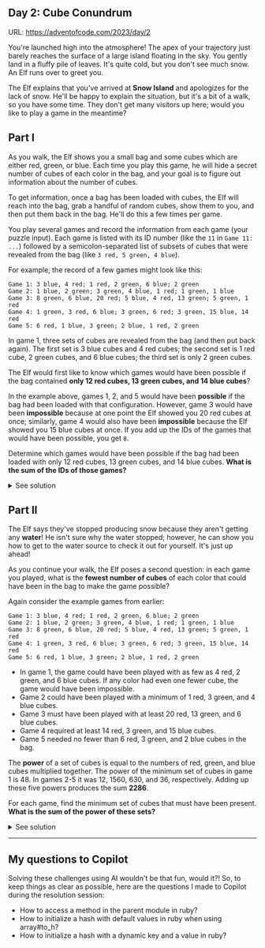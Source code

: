 ## Day 2: Cube Conundrum

URL: https://adventofcode.com/2023/day/2

You're launched high into the atmosphere! The apex of your trajectory just barely reaches the surface of a large island floating in the sky. You gently land in a fluffy pile of leaves. It's quite cold, but you don't see much snow. An Elf runs over to greet you.

The Elf explains that you've arrived at **Snow Island** and apologizes for the lack of snow. He'll be happy to explain the situation, but it's a bit of a walk, so you have some time. They don't get many visitors up here; would you like to play a game in the meantime?

## Part I

As you walk, the Elf shows you a small bag and some cubes which are either red, green, or blue. Each time you play this game, he will hide a secret number of cubes of each color in the bag, and your goal is to figure out information about the number of cubes.

To get information, once a bag has been loaded with cubes, the Elf will reach into the bag, grab a handful of random cubes, show them to you, and then put them back in the bag. He'll do this a few times per game.

You play several games and record the information from each game (your puzzle input). Each game is listed with its ID number (like the `11` in `Game 11: ...`) followed by a semicolon-separated list of subsets of cubes that were revealed from the bag (like `3 red, 5 green, 4 blue`).

For example, the record of a few games might look like this:

```
Game 1: 3 blue, 4 red; 1 red, 2 green, 6 blue; 2 green
Game 2: 1 blue, 2 green; 3 green, 4 blue, 1 red; 1 green, 1 blue
Game 3: 8 green, 6 blue, 20 red; 5 blue, 4 red, 13 green; 5 green, 1 red
Game 4: 1 green, 3 red, 6 blue; 3 green, 6 red; 3 green, 15 blue, 14 red
Game 5: 6 red, 1 blue, 3 green; 2 blue, 1 red, 2 green
```

In game 1, three sets of cubes are revealed from the bag (and then put back again). The first set is 3 blue cubes and 4 red cubes; the second set is 1 red cube, 2 green cubes, and 6 blue cubes; the third set is only 2 green cubes.

The Elf would first like to know which games would have been possible if the bag contained **only 12 red cubes, 13 green cubes, and 14 blue cubes**?

In the example above, games 1, 2, and 5 would have been **possible** if the bag had been loaded with that configuration. However, game 3 would have been **impossible** because at one point the Elf showed you 20 red cubes at once; similarly, game 4 would also have been **impossible** because the Elf showed you 15 blue cubes at once. If you add up the IDs of the games that would have been possible, you get `8`.

Determine which games would have been possible if the bag had been loaded with only 12 red cubes, 13 green cubes, and 14 blue cubes. **What is the sum of the IDs of those games?**

<details>
<summary>See solution</summary>

We can divide this problem into two main parts: checking the game feasibility (or whether or not it was possible) and getting the sum of the possible game ids.

### Checking the game feasibility

Using the sample data provided above, we can start with a simple test to guide our implementation:

```ruby
def test_check_game_feasibility
  constraints = { red: 12, green: 13, blue: 14 }
  game_1 = "Game 1: 3 blue, 4 red; 1 red, 2 green, 6 blue; 2 green"

  assert_equal true, Part01.is_game_possible?(game_1, constraints)
end
```

Now, we have some work to do.

First, we need to separate the "game name" (the "Game XYZ" part) from the rounds (everything after the `:`). Then, we need to isolate each round (based on the `;`). Finally, we will need to isolate each color used in the round. Let's do it step-by-step below.

To separate the game name from the rounds and then isolate the rounds, we can use `String#spit`:

```ruby
game_name, round_info = game_info.split(':')
all_rounds = round_info.split(';')
```

Then, to find the cubes used in each round, we need to `.split` the round info using the `,` delimiter (which will give us something like `[" 1 green", " 3 red", " 6 blue"]`). Then, we can `.strip` any extra spaces, and finally, `.split` again to separate the color from the number. As a final step, we can convert the resulting `color, number` pair into a hash, so we will have something like `{ green: 3 }`:

```ruby
cubes_per_round = all_rounds.map do |round|
  numbers_and_colors = round.split(',').map(&:strip).map(&:split)
  numbers_and_colors.map { |number, color| { color.to_sym => number.to_i } }
end
```

Moving on, to have a comprehensive view of what cubes were used in each round, we need to merge the partial hashes created above into a single `{ red: x, green: y, blue: z }` hash, which defaults to zero in case no cube with a given color was used. To _reduce_ the partials, we can do the following:

```ruby
def self.get_total_cubes_used_per_round(round)
  round.reduce({ red: 0, green: 0, blue: 0 }) { |total, hash| total.merge(hash) }
end
```

The code above starts with a hash containing the defaults (`{ red: 0, green: 0, blue: 0 }`), then, it traverses the round data, merging the partials (such as `{ green: 3 }`) back into the default hash.

With that in place, we just need to map over all the partials for each round calling `get_total_cubes_used_per_round`:

```ruby
cubes_per_round.map { |round| get_total_cubes_used_per_round(round) }
```

Now, the stage is set and we can start validating whether or not a round was within the predefined constraints. To do so, for each color, we can compare the number of cubes used in a round to the number of cubes defined as the available:

```ruby
within_constraints = %w[red green blue].map(&:to_sym).map do |color|
  total_cubes_used[color] <= constraints[color]
end
```

Then, we need to check whether the game was possible, by verifying the feasibility of each round:

```ruby
within_constraints.all? { |was_possible| was_possible == true }
```

We can encapsulate the logic above in a method:

```ruby
def self.were_round_within_constraints?(total_cubes_used, constraints)
  within_constraints = %w[red green blue].map(&:to_sym).map do |color|
    total_cubes_used[color] <= constraints[color]
  end

  within_constraints.all? { |was_possible| was_possible == true }
end
```

Finally, to assess whether the game itself was possible, we can simply call the function above and make sure that all rounds were possible:

```ruby
round_feasibility_result.all? { |was_possible| was_possible == true }
```

The final code for this setup is:

```ruby
def self.is_game_possible?(game_info, constraints)
  cubes_used_per_round = get_cubes_used_in_each_game_round(game_info)

  round_feasibility_result = cubes_used_per_round.map do |cubes_used|
    were_round_within_constraints?(cubes_used, constraints)
  end

  round_feasibility_result.all? { |was_possible| was_possible == true }
end
```

At this point, our test should be passing using the computed result, so we can remove the return placeholder and expand the test so it covers the other scenarios provided in the sample data as well:

```ruby
def test_check_game_feasibility
  constraints = { red: 12, green: 13, blue: 14 }
  game_1 = "Game 1: 3 blue, 4 red; 1 red, 2 green, 6 blue; 2 green"
  game_2 = "Game 2: 1 blue, 2 green; 3 green, 4 blue, 1 red; 1 green, 1 blue"
  game_3 = "Game 3: 8 green, 6 blue, 20 red; 5 blue, 4 red, 13 green; 5 green, 1 red"
  game_4 = "Game 4: 1 green, 3 red, 6 blue; 3 green, 6 red; 3 green, 15 blue, 14 red"
  game_5 = "Game 5: 6 red, 1 blue, 3 green; 2 blue, 1 red, 2 green"

  assert_equal true, Part01.is_game_possible?(game_1, constraints)
  assert_equal true, Part01.is_game_possible?(game_2, constraints)
  assert_equal false, Part01.is_game_possible?(game_3, constraints)
  assert_equal false, Part01.is_game_possible?(game_4, constraints)
  assert_equal true, Part01.is_game_possible?(game_5, constraints)
end
```

The test should still pass.

### Getting the sum of possible game ids

The test to guide this step uses the data provided in the sample and expects a `get_sum_of_possible_game_ids` to take a list of games and return the sum of the ids of the possible ones:

```ruby
def test_get_sum_of_possible_game_ids
  game_1 = "Game 1: 3 blue, 4 red; 1 red, 2 green, 6 blue; 2 green"
  game_2 = "Game 2: 1 blue, 2 green; 3 green, 4 blue, 1 red; 1 green, 1 blue"
  game_3 = "Game 3: 8 green, 6 blue, 20 red; 5 blue, 4 red, 13 green; 5 green, 1 red"
  game_4 = "Game 4: 1 green, 3 red, 6 blue; 3 green, 6 red; 3 green, 15 blue, 14 red"
  game_5 = "Game 5: 6 red, 1 blue, 3 green; 2 blue, 1 red, 2 green"

  assert_equal 8, Part01.get_sum_of_possible_game_ids(
    games: [game_1, game_2, game_3, game_4, game_5],
    constraints: { red: 12, green: 13, blue: 14 }
  )
end
```

To solve this part, we can start with a placeholder implementation for `get_sum_of_possible_game_ids`, so the test passes:

```ruby
def self.get_sum_of_possible_game_ids(games:, constraints:)
  8
end
```

Then, using the setup built on the previous step, we can simply check `is_game_possible?` for each game and collect the possible games:

```ruby
games.select { |game_info| is_game_possible?(game_info, constraints) }
```

Then, we can map over the possible games, extracting their ids:

```ruby
possible_game_ids = possible_games.map { |game_info| game_info.split(':').first.split(' ').last.to_i }
```

And finally, we need to sum them all:

```ruby
possible_game_ids.reduce(:+)
```

Merging all of the logic above in one:

```ruby
def self.get_sum_of_possible_game_ids(games:, constraints:)
  games
    .select { |game_info| is_game_possible?(game_info, constraints) }
    .map { |game_info| game_info.split(':').first.split(' ').last.to_i }
    .reduce(:+)
end
```

At this point, we should be able to remove the return placeholder and our test should be still passing.

To get the result we need, we just need to feed this code with the input provided in the challenge:

```ruby
part_one_result = AoC2023::Day02::Part01.get_sum_of_possible_game_ids(
  games: input,
  constraints: { red: 12, green: 13, blue: 14 }
)

puts "Part 01: #{part_one_result}"
```

Which, in my case, yields `Part 01: 3099`.

</details>

## Part II

The Elf says they've stopped producing snow because they aren't getting any **water**! He isn't sure why the water stopped; however, he can show you how to get to the water source to check it out for yourself. It's just up ahead!

As you continue your walk, the Elf poses a second question: in each game you played, what is the **fewest number of cubes** of each color that could have been in the bag to make the game possible?

Again consider the example games from earlier:

```
Game 1: 3 blue, 4 red; 1 red, 2 green, 6 blue; 2 green
Game 2: 1 blue, 2 green; 3 green, 4 blue, 1 red; 1 green, 1 blue
Game 3: 8 green, 6 blue, 20 red; 5 blue, 4 red, 13 green; 5 green, 1 red
Game 4: 1 green, 3 red, 6 blue; 3 green, 6 red; 3 green, 15 blue, 14 red
Game 5: 6 red, 1 blue, 3 green; 2 blue, 1 red, 2 green
```

- In game 1, the game could have been played with as few as 4 red, 2 green, and 6 blue cubes. If any color had even one fewer cube, the game would have been impossible.
- Game 2 could have been played with a minimum of 1 red, 3 green, and 4 blue cubes.
- Game 3 must have been played with at least 20 red, 13 green, and 6 blue cubes.
- Game 4 required at least 14 red, 3 green, and 15 blue cubes.
- Game 5 needed no fewer than 6 red, 3 green, and 2 blue cubes in the bag.

The **power** of a set of cubes is equal to the numbers of red, green, and blue cubes multiplied together. The power of the minimum set of cubes in game 1 is 48. In games 2-5 it was 12, 1560, 630, and 36, respectively. Adding up these five powers produces the sum **2286**.

For each game, find the minimum set of cubes that must have been present. **What is the sum of the power of these sets?**

<details>
<summary>See solution</summary>

This solution can be divided into three parts: finding the minimum number of cubes required for a game to be possible, calculating the **power** of the minimum cube set found, and adding up these powers to form the final answer.

### Finding the minimum number of cubes required

The test to guide this part uses data provided in the sample and asserts that the minimum requirements returned by `get_minimum_number_of_cubes_required` matches the expected result:

```ruby
def test_get_minimum_number_of_cubes_required
  game_1 = "Game 1: 3 blue, 4 red; 1 red, 2 green, 6 blue; 2 green"
  game_1_expected_result = { red: 4, green: 2, blue: 6 }

  assert_equal game_1_expected_result, Part02.get_minimum_number_of_cubes_required(game_1)
end
```

We can implement a placeholder for `get_minimum_number_of_cubes_required`, so our test passes:

```ruby
def get_minimum_number_of_cubes_required(game_info)
  { red: 4, green: 2, blue: 6 }
end
```

And then we can begin our work.

The minimum number of cubes required will be the maximum number of cubes of a given color used in a single round. As we already know how to `get_cubes_used_in_each_game_round`, we just need to get this data and loop over it, keeping the max number for each color:

```ruby
def self.get_minimum_number_of_cubes_required(game_info)
  minimum_cube_requirements = { red: 0, green: 0, blue: 0 }

  cubes_used_per_round = Day02.get_cubes_used_in_each_game_round(game_info)
  cubes_used_per_round.map do |cubes_used|
    cubes_used.map do |color, count|
      minimum_cube_requirements[color] = [count, minimum_cube_requirements[color]].max
    end
  end

  minimum_cube_requirements
end
```

At this point, we can remove our placeholder and our test should still be passing, so we can expand it to add the other scenarios:

```ruby
def test_get_minimum_number_of_cubes_required
  game_1 = "Game 1: 3 blue, 4 red; 1 red, 2 green, 6 blue; 2 green"
  game_1_expected_result = { red: 4, green: 2, blue: 6 }

  game_2 = "Game 2: 1 blue, 2 green; 3 green, 4 blue, 1 red; 1 green, 1 blue"
  game_2_expected_result = { red: 1, green: 3, blue: 4 }

  game_3 = "Game 3: 8 green, 6 blue, 20 red; 5 blue, 4 red, 13 green; 5 green, 1 red"
  game_3_expected_result = { red: 20, green: 13, blue: 6 }

  game_4 = "Game 4: 1 green, 3 red, 6 blue; 3 green, 6 red; 3 green, 15 blue, 14 red"
  game_4_expected_result = { red: 14, green: 3, blue: 15 }

  game_5 = "Game 5: 6 red, 1 blue, 3 green; 2 blue, 1 red, 2 green"
  game_5_expected_result = { red: 6, green: 3, blue: 2 }

  assert_equal game_1_expected_result, Part02.get_minimum_number_of_cubes_required(game_1)
  assert_equal game_2_expected_result, Part02.get_minimum_number_of_cubes_required(game_2)
  assert_equal game_3_expected_result, Part02.get_minimum_number_of_cubes_required(game_3)
  assert_equal game_4_expected_result, Part02.get_minimum_number_of_cubes_required(game_4)
  assert_equal game_5_expected_result, Part02.get_minimum_number_of_cubes_required(game_5)
end
```

### Calculating the power of the "minimum cube set"

The test for this part uses the expected result derived from the sample data and defines a `get_minimum_game_cube_set_power` method:

```ruby
def test_get_minimum_game_cube_set_power
  game_1 = "Game 1: 3 blue, 4 red; 1 red, 2 green, 6 blue; 2 green"
  assert_equal 48, Part02.get_minimum_game_cube_set_power(game_1)
end
```

The implementation is straightforward. We can find the minimum cube requirements (implemented in the step below):

```ruby
minimum_cube_requirements = get_minimum_number_of_cubes_required(game_info)
```

And then multiply the number of cubes for each color:

```ruby
%w[red green blue].map { |color| minimum_cube_requirements[color.to_sym] }.reduce(:*)
```

The final method looks like this:

```ruby
def self.get_minimum_game_cube_set_power(game_info)
  minimum_cube_requirements = get_minimum_number_of_cubes_required(game_info)
  %w[red green blue].map { |color| minimum_cube_requirements[color.to_sym] }.reduce(:*)
end
```

With our test passing, we can expand it to consider the other games:

```ruby
def test_get_minimum_game_cube_set_power
  game_1 = "Game 1: 3 blue, 4 red; 1 red, 2 green, 6 blue; 2 green"
  game_2 = "Game 2: 1 blue, 2 green; 3 green, 4 blue, 1 red; 1 green, 1 blue"
  game_3 = "Game 3: 8 green, 6 blue, 20 red; 5 blue, 4 red, 13 green; 5 green, 1 red"
  game_4 = "Game 4: 1 green, 3 red, 6 blue; 3 green, 6 red; 3 green, 15 blue, 14 red"
  game_5 = "Game 5: 6 red, 1 blue, 3 green; 2 blue, 1 red, 2 green"

  assert_equal 48, Part02.get_minimum_game_cube_set_power(game_1)
  assert_equal 12, Part02.get_minimum_game_cube_set_power(game_2)
  assert_equal 1560, Part02.get_minimum_game_cube_set_power(game_3)
  assert_equal 630, Part02.get_minimum_game_cube_set_power(game_4)
  assert_equal 36, Part02.get_minimum_game_cube_set_power(game_5)
end
```

### Adding up the powers

Finally, we can add a test to verify that all partial game powers are added up at `get_sum_of_minimum_game_cube_set_powers`:

```ruby
def test_get_sum_of_minimum_game_cube_set_powers
  game_1 = "Game 1: 3 blue, 4 red; 1 red, 2 green, 6 blue; 2 green"
  game_2 = "Game 2: 1 blue, 2 green; 3 green, 4 blue, 1 red; 1 green, 1 blue"
  game_3 = "Game 3: 8 green, 6 blue, 20 red; 5 blue, 4 red, 13 green; 5 green, 1 red"
  game_4 = "Game 4: 1 green, 3 red, 6 blue; 3 green, 6 red; 3 green, 15 blue, 14 red"
  game_5 = "Game 5: 6 red, 1 blue, 3 green; 2 blue, 1 red, 2 green"

  assert_equal 48 + 12 + 1560 + 630 + 36, Part02.get_sum_of_minimum_game_cube_set_powers(
    games: [game_1, game_2, game_3, game_4, game_5]
  )
end
```

Which looks like this:

```ruby
def self.get_sum_of_minimum_game_cube_set_powers(games:)
  games
    .map { |game_info| get_minimum_game_cube_set_power(game_info) }
    .reduce(:+)
end
```

Putting everything together:

```ruby
input = File.readlines(File.join(__dir__, "../data/input.txt"))

part_two_result = AoC2023::Day02::Part02.get_sum_of_minimum_game_cube_set_powers(games: input)
puts "Part 02: #{part_two_result}"
```

Which yields `Part 02: 72970`. And that's it for day 2!

</details>

---

## My questions to Copilot

Solving these challenges using AI wouldn't be that fun, would it?! So, to keep things as clear as possible, here are the questions I made to Copilot during the resolution session:

- How to access a method in the parent module in ruby?
- How to initialize a hash with default values in ruby when using array#to_h?
- How to initialize a hash with a dynamic key and a value in ruby?
